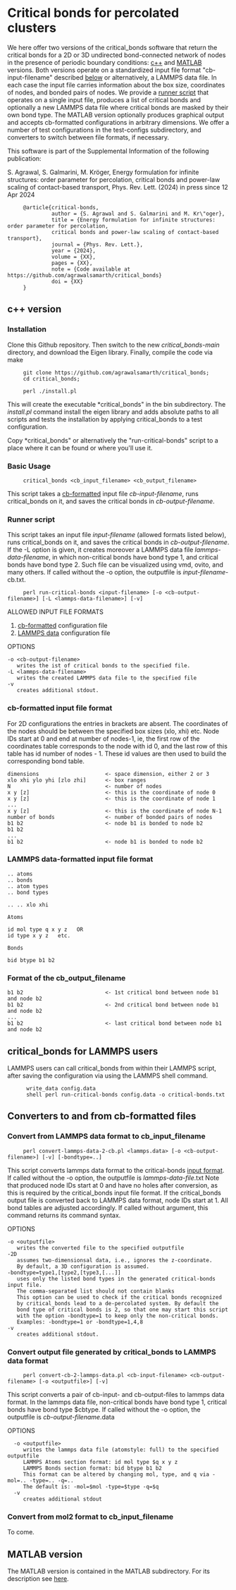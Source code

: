 # Critical bonds for percolated clusters

We here offer two versions of the critical_bonds software that return the critical bonds for a 2D or 3D undirected bond-connected network of nodes in the presence of periodic boundary conditions: [c++](#c++) and [MATLAB](#MATLAB) versions. Both versions operate on a standardized input file format "cb-input-filename" described [below](#input) or alternatively, a LAMMPS data file. In each case the input file carries information about the box size, coordinates of nodes, and bonded pairs of nodes. We provide a [runner script](#runscript) that operates on a single input file, produces a list of critical bonds and optionally a new LAMMPS data file where critical bonds are masked by their own bond type. The MATLAB version optionally produces graphical output and accepts cb-formatted configurations in arbitrary dimensions. We offer a number of test configurations in the test-configs subdirectory, and converters to switch between file formats, if necessary.  

This software is part of the Supplemental Information of the following publication: 

S. Agrawal, S. Galmarini, M. Kröger, 
Energy formulation for infinite structures: order parameter for percolation, critical bonds and power-law scaling of contact-based transport,
Phys. Rev. Lett. (2024) in press since 12 Apr 2024

         @article{critical-bonds,
                  author = {S. Agrawal and S. Galmarini and M. Kr\"oger}, 
                  title = {Energy formulation for infinite structures: order parameter for percolation, 
                  critical bonds and power-law scaling of contact-based transport},
                  journal = {Phys. Rev. Lett.},
                  year = {2024},
                  volume = {XX},
                  pages = {XX},
                  note = {Code available at https://github.com/agrawalsamarth/critical_bonds}
                  doi = {XX} 
         }

## c++ version <a name="c++"></a>

### Installation 

Clone this Github repository. Then switch to the new *critical_bonds-main* directory, and download the Eigen library. Finally, compile the code via make

         git clone https://github.com/agrawalsamarth/critical_bonds;
         cd critical_bonds; 
         
         perl ./install.pl

This will create the executable *critical_bonds" in the bin subdirectory. The *install.pl* command install the eigen library and adds absolute paths to all scripts and tests the installation by applying critical_bonds to a test configuration. 

Copy *critical_bonds" or alternatively the "run-critical-bonds" script to a place where it can be found or where you'll use it.

### Basic Usage

         critical_bonds <cb_input_filename> <cb_output_filename>

This script takes a [cb-formatted](#input) input file *cb-input-filename*, runs critical_bonds on it, and saves the critical bonds in *cb-output-filename*. 

### Runner script<a name="runscript"></a>

This script takes an input file *input-filename* (allowed formats listed below), runs critical_bonds on it, and saves the critical bonds in *cb-output-filename*. If the -L option is given, it creates moreover a LAMMPS data file *lammps-data-filename*, in which non-critical bonds have bond type 1, and critical bonds have bond type 2. Such file can be visualized using vmd, ovito, and many others. If called without the -o option, the outputfile is *input-filename*-cb.txt.

         perl run-critical-bonds <input-filename> [-o <cb-output-filename>] [-L <lammps-data-filename>] [-v]

ALLOWED INPUT FILE FORMATS 

1) [cb-formatted](#input) configuration file
2) [LAMMPS data](#lammpsdata) configuration file

OPTIONS

    -o <cb-output-filename>
       writes the ist of critical bonds to the specified file.
    -L <lammps-data-filename>
       writes the created LAMMPS data file to the specified file
    -v
       creates additional stdout.

### cb-formatted input file format<a name=input></a>

For 2D configurations the entries in brackets are absent. The coordinates of the nodes should be between the specified box sizes (xlo, xhi) etc. Node IDs start at 0 and end at number of nodes-1, ie, the first row of the coordinates table corresponds to the node with id 0, and the last row of this table has id number of nodes - 1. These id values are then used to build the corresponding bond table.

    dimensions                     <- space dimension, either 2 or 3
    xlo xhi ylo yhi [zlo zhi]      <- box ranges
    N                              <- number of nodes
    x y [z]                        <- this is the coordinate of node 0
    x y [z]                        <- this is the coordinate of node 1
    ...
    x y [z]                        <- this is the coordinate of node N-1
    number of bonds                <- number of bonded pairs of nodes
    b1 b2                          <- node b1 is bonded to node b2
    b1 b2                          
    ...
    b1 b2                          <- node b1 is bonded to node b2

### LAMMPS data-formatted input file format<a name="lammpsdata">

    .. atoms
    .. bonds
    .. atom types
    .. bond types

    .. .. xlo xhi

    Atoms 

    id mol type q x y z   OR 
    id type x y z   etc. 

    Bonds 

    bid btype b1 b2 

### Format of the cb_output_filename

    b1 b2                          <- 1st critical bond between node b1 and node b2
    b1 b2                          <- 2nd critical bond between node b1 and node b2
    ...
    b1 b2                          <- last critical bond between node b1 and node b2

## critical_bonds for LAMMPS users <a name="LAMMPS"></a>

LAMMPS users can call critical_bonds from within their LAMMPS script, after saving the configuration via using the LAMMPS shell command. 

          write_data config.data 
          shell perl run-critical-bonds config.data -o critical-bonds.txt

## Converters to and from cb-formatted files <a name="converters"></a>

### Convert from LAMMPS data format to cb_input_filename

         perl convert-lammps-data-2-cb.pl <lammps.data> [-o <cb-output-filename>] [-v] [-bondtype=..]

This script converts lammps data format to the critical-bonds [input format](#input).
If called without the -o option, the outputfile is *lammps-data-file*.txt
Note that produced node IDs start at 0 and have no holes after conversion, as this
is required by the critical_bonds input file format. If the critical_bonds
output file is converted back to LAMMPS data format, node IDs start at 1.
All bond tables are adjusted accordingly. If called without argument, this command returns its command syntax. 

OPTIONS

    -o <outputfile>
       writes the converted file to the specified outputfile
    -2D
       assumes two-dimensionsal data, i.e., ignores the z-coordinate.
       By default, a 3D configuration is assumed.
    -bondtype=type1,[type2,[type3,[...]]
       uses only the listed bond types in the generated critical-bonds input file.
       The comma-separated list should not contain blanks
       This option can be used to check if the critical bonds recognized
       by critical_bonds lead to a de-percolated system. By default the
       bond type of critical bonds is 2, so that one may start this script
       with the option -bondtype=1 to keep only the non-critical bonds.
       Examples: -bondtype=1 or -bondtype=1,4,8
    -v
       creates additional stdout.

### Convert output file generated by critical_bonds to LAMMPS data format

         perl convert-cb-2-lammps-data.pl <cb-input-filename> <cb-output-filename> [-o <outputfile>] [-v]

This script converts a pair of cb-input- and cb-output-files to lammps data format.
In the lammps data file, non-critical bonds have bond type 1, critical bonds have bond type $cbtype.
If called without the -o option, the outputfile is *cb-output-filename*.data

OPTIONS

      -o <outputfile>
         writes the lammps data file (atomstyle: full) to the specified outputfile
         LAMMPS Atoms section format: id mol type $q x y z
         LAMMPS Bonds section format: bid btype b1 b2
         This format can be altered by changing mol, type, and q via -mol=.. -type=.. -q=..
         The default is: -mol=$mol -type=$type -q=$q
      -v
         creates additional stdout

### Convert from mol2 format to cb_input_filename

To come.

## MATLAB version<a name="MATLAB">

The MATLAB version is contained in the MATLAB subdirectory. For its description see [here](MATLAB).
